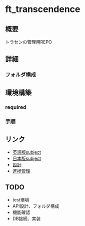 # ft_transcendence

## 概要
トラセンの管理用REPO
## 詳細
### フォルダ構成
## 環境構築
### required
### 手順

## リンク
- [英語版subject](./subjects/en.subject.pdf)
- [日本版subject](./subjects/ja.subject.md)
- [設計]()
- [進捗管理]()

## TODO
- test環境
- API設計、フォルダ構成
- 機能確認
- DB接続、実装